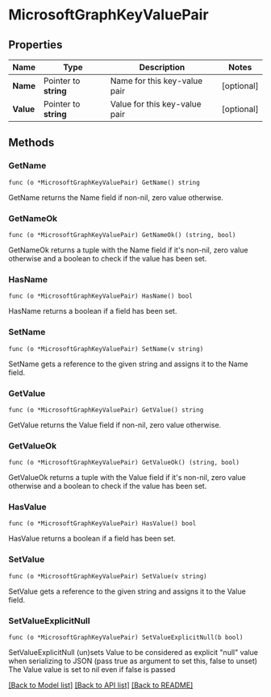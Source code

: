 # MicrosoftGraphKeyValuePair

## Properties

Name | Type | Description | Notes
------------ | ------------- | ------------- | -------------
**Name** | Pointer to **string** | Name for this key-value pair | [optional] 
**Value** | Pointer to **string** | Value for this key-value pair | [optional] 

## Methods

### GetName

`func (o *MicrosoftGraphKeyValuePair) GetName() string`

GetName returns the Name field if non-nil, zero value otherwise.

### GetNameOk

`func (o *MicrosoftGraphKeyValuePair) GetNameOk() (string, bool)`

GetNameOk returns a tuple with the Name field if it's non-nil, zero value otherwise
and a boolean to check if the value has been set.

### HasName

`func (o *MicrosoftGraphKeyValuePair) HasName() bool`

HasName returns a boolean if a field has been set.

### SetName

`func (o *MicrosoftGraphKeyValuePair) SetName(v string)`

SetName gets a reference to the given string and assigns it to the Name field.

### GetValue

`func (o *MicrosoftGraphKeyValuePair) GetValue() string`

GetValue returns the Value field if non-nil, zero value otherwise.

### GetValueOk

`func (o *MicrosoftGraphKeyValuePair) GetValueOk() (string, bool)`

GetValueOk returns a tuple with the Value field if it's non-nil, zero value otherwise
and a boolean to check if the value has been set.

### HasValue

`func (o *MicrosoftGraphKeyValuePair) HasValue() bool`

HasValue returns a boolean if a field has been set.

### SetValue

`func (o *MicrosoftGraphKeyValuePair) SetValue(v string)`

SetValue gets a reference to the given string and assigns it to the Value field.

### SetValueExplicitNull

`func (o *MicrosoftGraphKeyValuePair) SetValueExplicitNull(b bool)`

SetValueExplicitNull (un)sets Value to be considered as explicit "null" value
when serializing to JSON (pass true as argument to set this, false to unset)
The Value value is set to nil even if false is passed

[[Back to Model list]](../README.md#documentation-for-models) [[Back to API list]](../README.md#documentation-for-api-endpoints) [[Back to README]](../README.md)


